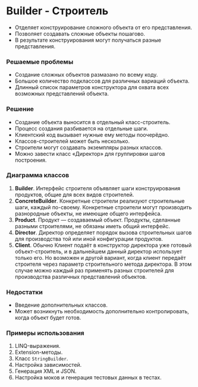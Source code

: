 ﻿# Builder - Строитель
* Отделяет конструирование сложного объекта от его представления.
* Позволяет создавать сложные объекты пошагово.
* В результате конструирования могут получаться разные представления.

### Решаемые проблемы
* Создание сложных объектов размазано по всему коду.
* Большое количество подклассов для различных вариаций объекта.
* Длинный список параметров конструктора для охвата всех возможных представлений объекта.

### Решение
* Создание объекта выносится в отдельный класс-строитель.
* Процесс создания разбивается на отдельные шаги.
* Клиентский код вызывает нужные ему методы поочерёдно.
* Классов-строителей может быть несколько.
* Строители могут создавать экземпляры разных классов.
* Можно завести класс «Директор» для группировки шагов построения.

### Диаграмма классов
1. **Builder**. Интерфейс строителя объявляет шаги конструирования продуктов, общие для всех видов строителей.
2. **ConcreteBuilder**. Конкретные строители реализуют строительные шаги, каждый по-своему.
Конкретные строители могут производить разнородные объекты, не имеющие общего интерфейса.
3. **Product**. Продукт — создаваемый объект. Продукты, сделанные разными строителями, не обязаны иметь общий интерфейс.
4. **Director**. Директор определяет порядок вызова строительных шагов для производства той или иной конфигурации продуктов.
5. **Client**. Обычно Клиент подаёт в конструктор директора уже готовый объект-строитель, и в дальнейшем данный директор использует только его.
Но возможен и другой вариант, когда клиент передаёт строителя через параметр строительного метода директора.
В этом случае можно каждый раз применять разных строителей для производства различных представлений объектов.

### Недостатки
* Введение дополнительных классов.
* Может возникнуть необходимость дополнительно контролировать, когда объект будет готов.

### Примеры использования
1. LINQ-выражения.
2. Extension-методы.
3. Класс `StringBuilder`.
4. Настройка зависимостей.
5. Генерация XML и JSON.
6. Настройка моков и генерация тестовых данных в тестах.
